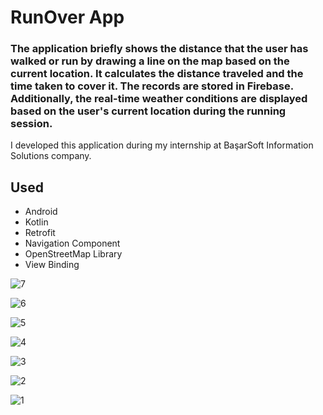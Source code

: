 # RunOver App

### The application briefly shows the distance that the user has walked or run by drawing a line on the map based on the current location. It calculates the distance traveled and the time taken to cover it. The records are stored in Firebase. Additionally, the real-time weather conditions are displayed based on the user's current location during the running session.

I developed this application during my internship at BaşarSoft Information Solutions company.


## Used 

- Android
- Kotlin
- Retrofit
- Navigation Component
- OpenStreetMap Library
- View Binding



![7](https://user-images.githubusercontent.com/96498139/226588889-9c88676e-58e7-4d3a-808e-b51619f33893.jpg)


![6](https://user-images.githubusercontent.com/96498139/226588910-f5e911be-3f4f-430c-b165-0eb162e3e0ae.jpg)


![5](https://user-images.githubusercontent.com/96498139/226588929-4c9fd1dd-bc45-4457-8e4c-cff621decb5d.jpg)


![4](https://user-images.githubusercontent.com/96498139/226588953-d02e7943-fee9-4def-bd4c-cf5d3ba52618.jpg)


![3](https://user-images.githubusercontent.com/96498139/226588987-e2a78b2f-5e23-4539-82cf-b5102c71810e.jpg)


![2](https://user-images.githubusercontent.com/96498139/226589020-8f056081-cbd1-4728-a1ef-0a31f1ee4eb8.jpg)


![1](https://user-images.githubusercontent.com/96498139/226589052-f7f82d94-6d7b-4098-977d-5bd63d40f41c.jpg)
